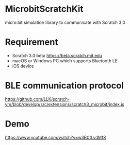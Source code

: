 # MicrobitScratchKit
micro:bit simulation library to communicate with Scratch 3.0

# Requirement
- Scratch 3.0 beta https://beta.scratch.mit.edu
- macOS or Windows PC which supports Bluetooth LE
- iOS device

# BLE communication protocol
https://github.com/LLK/scratch-vm/blob/develop/src/extensions/scratch3_microbit/index.js

# Demo
https://www.youtube.com/watch?v=w3B0tLvdMf8
